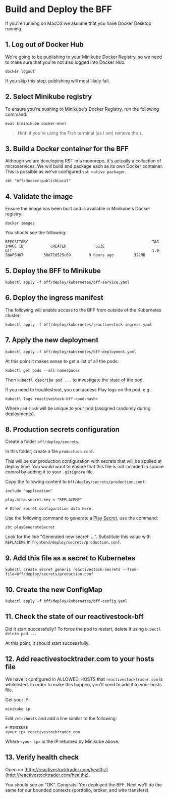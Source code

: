 # Build and Deploy the BFF

If you're running on MacOS we assume that you have Docker Desktop running.

## 1. Log out of Docker Hub

We're going to be publishing to your Minikube Docker Registry, so we need to make sure that you're not also logged into Docker Hub:

`docker logout`

If you skip this step, publishing will most likely fail.

## 2. Select Minikube registry

To ensure you're pushing to Minikube's Docker Registry, run the following command:

```
eval $(minikube docker-env)
```

> Hint: if you're using the Fish terminal (as I am) remove the `$`.

## 3. Build a Docker container for the BFF

Although we are developing RST in a monorepo, it's actually a collection of microservices. We will build and package each as its own Docker container. This is possible as we've configured `sbt native packager`.

```
sbt "bff/docker:publishLocal"
```

## 4. Validate the image

Ensure the image has been built and is available in Minikube's Docker registry:

```
docker images
```

You should see the following:

```
REPOSITORY                                                       TAG                  IMAGE ID            CREATED             SIZE
bff                                                              1.0-SNAPSHOT         50d718525c69        9 hours ago         322MB
```

## 5. Deploy the BFF to Minikube

```
kubectl apply -f bff/deploy/kubernetes/bff-service.yaml
```

## 6. Deploy the ingress manifest

The following will enable access to the BFF from outside of the Kubernetes cluster:

```
kubectl apply -f bff/deploy/kubernetes/reactivestock-ingress.yaml
```

## 7. Apply the new deployment

```
kubectl apply -f bff/deploy/kubernetes/bff-deployment.yaml
```
    
At this point it makes sense to get a list of all the pods:

```
kubectl get pods --all-namespaces
```

Then `kubectl describe pod ...` to investigate the state of the pod.

If you need to troubleshoot, you can access Play logs on the pod, e.g:

```
kubectl logs reactivestock-bff-<pod-hash>
```

Where `pod-hash` will be unique to your pod (assigned randomly during deployments).
    
## 8. Production secrets configuration

Create a folder `bff/deploy/secrets`. 

In this folder, create a file `production.conf`. 

This will be our production configuration with secrets that will be applied at deploy time. You would want to ensure that this file is not included in source control by adding it to your `.gitignore` file.

Copy the following content to `bff/deploy/secrets/production.conf`:

```
include "application"
     
play.http.secret.key = "REPLACEME"

# Other secret configuration data here.  
```
    
Use the following command to generate a [Play Secret](https://www.playframework.com/documentation/latest/ApplicationSecret), use the command:

```
sbt playGenerateSecret
```

Look for the line "Generated new secret: ...". Substitute this value with `REPLACEME` in `frontend/deploy/secrets/production.conf`.

## 9. Add this file as a secret to Kubernetes

```
kubectl create secret generic reactivestock-secrets --from-file=bff/deploy/secrets/production.conf
```
   
## 10. Create the new ConfigMap

```
kubectl apply -f bff/deploy/kubernetes/bff-config.yaml
```

## 11. Check the state of our reactivestock-bff

Did it start successfully? To force the pod to restart, delete it using `kubectl delete pod ...`

At this point, it should start successfully.

## 12. Add reactivestocktrader.com to your hosts file

We have it configured in ALLOWED_HOSTS that `reactivestocktrader.com` is whitelisted. In order to make this happen, you'll need to add it to your hosts file.

Get your IP:

`minikube ip`

Edit `/etc/hosts` and add a line similar to the following:

```
# MINIKUBE
<your ip> reactivestocktrader.com
```

Where `<your ip>` is the IP returned by Minikube above.

## 13. Verify health check

Open up [http://reactivestocktrader.com/healthz](http://reactivestocktrader.com/healthz).

You should see an "OK". Congrats! You deployed the BFF. Next we'll do the same for our bounded contexts (portfolio, broker, and wire transfers).
